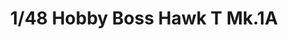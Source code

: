 ---
layout: product
title: "1/48 Hobby Boss Hawk T Mk.1A"
price: "4000" 
desc: "Maketa"
img_path: "/assets/img/HB81733.webp"
brand: "N/A"
available: true
special_offer: false
new: false
soon: false
cat: "010000"
subcat: "013500"
subsubcat: "0N/A"
sifra: "HB81733"
popular: false
spec: false
---